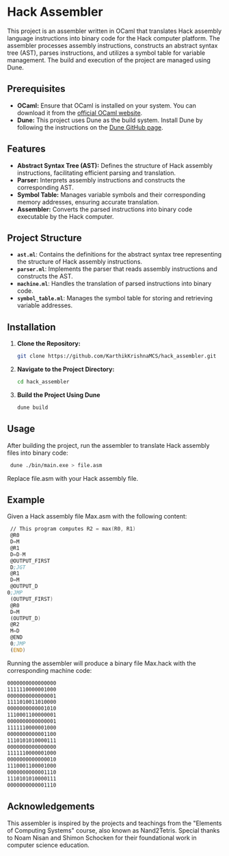 
# Hack Assembler

This project is an assembler written in OCaml that translates Hack assembly language instructions into binary code for the Hack computer platform. The assembler processes assembly instructions, constructs an abstract syntax tree (AST), parses instructions, and utilizes a symbol table for variable management. The build and execution of the project are managed using Dune.

## Prerequisites

- **OCaml:** Ensure that OCaml is installed on your system. You can download it from the [official OCaml website](https://ocaml.org/).  
- **Dune:** This project uses Dune as the build system. Install Dune by following the instructions on the [Dune GitHub page](https://github.com/ocaml/dune).  

## Features

- **Abstract Syntax Tree (AST):** Defines the structure of Hack assembly instructions, facilitating efficient parsing and translation.  
- **Parser:** Interprets assembly instructions and constructs the corresponding AST.  
- **Symbol Table:** Manages variable symbols and their corresponding memory addresses, ensuring accurate translation.  
- **Assembler:** Converts the parsed instructions into binary code executable by the Hack computer.  


## Project Structure

- **`ast.ml`**: Contains the definitions for the abstract syntax tree representing the structure of Hack assembly instructions.  
- **`parser.ml`**: Implements the parser that reads assembly instructions and constructs the AST.  
- **`machine.ml`**: Handles the translation of parsed instructions into binary code.  
- **`symbol_table.ml`**: Manages the symbol table for storing and retrieving variable addresses.
  

## Installation

1. **Clone the Repository:**  
   ```bash
   git clone https://github.com/KarthikKrishnaMCS/hack_assembler.git
2. **Navigate to the Project Directory:**  
   ```bash
   cd hack_assembler
3. **Build the Project Using Dune**  
   ```bash
   dune build

## Usage

After building the project, run the assembler to translate Hack assembly files into binary code:

  ```bash
   dune ./bin/main.exe > file.asm
  ```
Replace file.asm with your Hack assembly file.


## Example

Given a Hack assembly file Max.asm with the following content:

  ```asm
   // This program computes R2 = max(R0, R1)
   @R0
   D=M
   @R1
   D=D-M
   @OUTPUT_FIRST
   D;JGT
   @R1
   D=M
   @OUTPUT_D
  0;JMP
   (OUTPUT_FIRST)
   @R0
   D=M
   (OUTPUT_D)
   @R2
   M=D
   @END
   0;JMP
   (END)
   ```

Running the assembler will produce a binary file Max.hack with the corresponding machine code:

   ```asm
   0000000000000000
   1111110000001000
   0000000000000001
   1111010011010000
   0000000000001010
   1110001100000001
   0000000000000001
   1111110000001000
   0000000000001100
   1110101010000111
   0000000000000000
   1111110000001000
   0000000000000010
   1110001100001000
   0000000000001110
   1110101010000111
   0000000000001110
   ```

## Acknowledgements

This assembler is inspired by the projects and teachings from the "Elements of Computing Systems" course, also known as Nand2Tetris. Special thanks to Noam Nisan and Shimon Schocken for their foundational work in computer science education.


